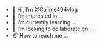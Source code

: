 - 👋 Hi, I’m @Callme404vlog
- 👀 I’m interested in ...
- 🌱 I’m currently learning ...
- 💞️ I’m looking to collaborate on ...
- 📫 How to reach me ...

<!---
Callme404vlog/Callme404vlog is a ✨ special ✨ repository because its `README.md` (this file) appears on your GitHub profile.
You can click the Preview link to take a look at your changes.
--->
